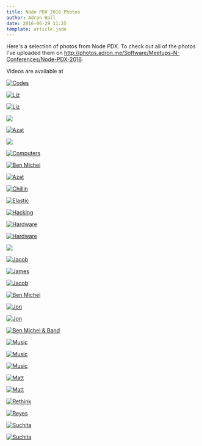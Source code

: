 ```yaml
---
title: Node PDX 2016 Photos
author: Adron Hall
date: 2016-06-29 11:25
template: article.jade
---
```

Here's a selection of photos from Node PDX. To check out all of the photos I've uploaded them on http://photos.adron.me/Software/Meetups-N-Conferences/Node-PDX-2016.
 
Videos are available at 

[![Codes](codes.jpg)](http://photos.adron.me/Software/Meetups-N-Conferences/Node-PDX-2016)

<span class="more"></span>

[![Liz](liz.jpg)](http://photos.adron.me/Software/Meetups-N-Conferences/Node-PDX-2016)

[![Liz](liz2.jpg)](http://photos.adron.me/Software/Meetups-N-Conferences/Node-PDX-2016)

[![](a1.jpg)](http://photos.adron.me/Software/Meetups-N-Conferences/Node-PDX-2016)

[![Azat](azat4.jpg)](http://photos.adron.me/Software/Meetups-N-Conferences/Node-PDX-2016)

[![](b.jpg)](http://photos.adron.me/Software/Meetups-N-Conferences/Node-PDX-2016)

[![Computers](computers.jpg)](http://photos.adron.me/Software/Meetups-N-Conferences/Node-PDX-2016)

[![Ben Michel](ben.jpg)](http://photos.adron.me/Software/Meetups-N-Conferences/Node-PDX-2016)

[![Azat](azat.jpg)](http://photos.adron.me/Software/Meetups-N-Conferences/Node-PDX-2016)

[![Chillin](chillin.jpg)](http://photos.adron.me/Software/Meetups-N-Conferences/Node-PDX-2016)

[![Elastic](elastic.jpg)](http://photos.adron.me/Software/Meetups-N-Conferences/Node-PDX-2016)

[![Hacking](hacking.jpg)](http://photos.adron.me/Software/Meetups-N-Conferences/Node-PDX-2016)

[![Hardware](hardware-hacking.jpg)](http://photos.adron.me/Software/Meetups-N-Conferences/Node-PDX-2016)

[![Hardware](hardware-hacking2.jpg)](http://photos.adron.me/Software/Meetups-N-Conferences/Node-PDX-2016)

[![](j3.jpg)](http://photos.adron.me/Software/Meetups-N-Conferences/Node-PDX-2016)

[![Jacob](jacob.jpg)](http://photos.adron.me/Software/Meetups-N-Conferences/Node-PDX-2016)

[![James](james3.jpg)](http://photos.adron.me/Software/Meetups-N-Conferences/Node-PDX-2016)

[![Jacob](jamesh2.jpg)](http://photos.adron.me/Software/Meetups-N-Conferences/Node-PDX-2016)

[![Ben Michel](ben1.jpg)](http://photos.adron.me/Software/Meetups-N-Conferences/Node-PDX-2016)

[![Jon](jon.jpg)](http://photos.adron.me/Software/Meetups-N-Conferences/Node-PDX-2016)

[![Jon](jon2.jpg)](http://photos.adron.me/Software/Meetups-N-Conferences/Node-PDX-2016)

[![Ben Michel & Band](ben-music.jpg)](http://photos.adron.me/Software/Meetups-N-Conferences/Node-PDX-2016)

[![Music](music.jpg)](http://photos.adron.me/Software/Meetups-N-Conferences/Node-PDX-2016)

[![Music](music2.jpg)](http://photos.adron.me/Software/Meetups-N-Conferences/Node-PDX-2016)

[![Music](music3.jpg)](http://photos.adron.me/Software/Meetups-N-Conferences/Node-PDX-2016)

[![Matt](matt.jpg)](http://photos.adron.me/Software/Meetups-N-Conferences/Node-PDX-2016)

[![Matt](matt2.jpg)](http://photos.adron.me/Software/Meetups-N-Conferences/Node-PDX-2016)

[![Rethink](rethink.jpg)](http://photos.adron.me/Software/Meetups-N-Conferences/Node-PDX-2016)

[![Reyes](reyes.jpg)](http://photos.adron.me/Software/Meetups-N-Conferences/Node-PDX-2016)

[![Suchita](suchita.jpg)](http://photos.adron.me/Software/Meetups-N-Conferences/Node-PDX-2016)

[![Suchita](suchita1.jpg)](http://photos.adron.me/Software/Meetups-N-Conferences/Node-PDX-2016)
